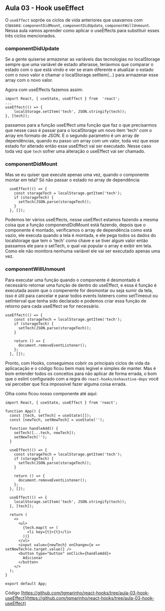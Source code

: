 ## Aula 03 - Hook useEffect

O `useEffect` soprõe os ciclos de vida anteriores que usavamos com classes: `componentDidMount`, `componentDidUpdate`, `componentWillUnmount`. Nessa aula vamos aprender como aplicar o useEffects para substituir esses três ciclos mencionados.

### componentDidUpdate

Se a gente quiserse armazenar as variáveis das tecnologias no localStorage sempre que uma variável de estado alterasse, teríavmos que comparar o estado com o que está vindo e ver se eram diferente e atualizar o estado com o novo valor e chamar o localStorage.setItem(...) para armazenar esse array com o novo valor.

Agora com useEffects fazemos assim:

```
import React, { useState, useEffect } from  'react';
...
useEffect(() => {
    localStorage.setItem('tech', JSON.stringify(tech));
}, [tech]);
```

passamos para a função useEffect uma função que faz o que precisarmos que nesse caso é passar para o localStorage um novo item 'tech' com o array em formato de JSON. E o segundo parametro é um array de dependências, quando eu passo um array com um valor, toda vez que esse estado for alterado então esse useEffect vai ser executado. Nesse caso toda vez que `tech` sofrer uma alteração o useEffect vai ser chamado.

### componentDidMount

Mas se eu quiser que execute apenas uma vez, quando o componente montar em tela? Só não passar o estado no array de dependência:

```
  useEffect(() => {
    const storageTech = localStorage.getItem('tech');
    if (storageTech) {
      setTech(JSON.parse(storageTech));
    }
  }, []);
```

Podemos ter vários useEffects, nesse useEffect estamos fazendo a mesma coisa que a função componendDidMount está fazendo, depois que o componente é montado, verificamos o array de dependência como está vazio, ele executa quando a tela é montada, e ele pega todos os dados do localstorage que tem o 'tech' como chave e se tiver algum valor então passamos ele para o setTech, o qual vai popular o array e exibir em tela. Como ele não monitora nenhuma variável ele vai ser executado apenas uma vez.


### componentWillUnmount

Para executar uma função quando o componente é desmontado é necessário retornar uma função de dentro do useEffect, e essa é função é executada assim que o compenente for desmontar ou seja sumir da tela, isso é útil para cancelar e parar todos events listeners como setTimeout ou setInterval que tenha sido declarado e podemos criar essa função de retorno para cada useEffect se for necessário.

```
useEffect(() => {
    const storageTech = localStorage.getItem('tech');
    if (storageTech) {
      setTech(JSON.parse(storageTech));
    }

    return () => {
      document.removeEventListener();
    };
  }, []);
```

Pronto, com Hooks, conseguimos cobrir os principais ciclos de vida da aplicacação e o código ficou bem mais legível e simples de manter. Mas é bom entender todos os conceitos para não aplicar de forma errada, o bom que o eslint configurado com a regra do `react-hooks/exhaustive-deps` você vai perceber que fica impossível fazer alguma coisa errada.

Olha como ficou nosso componente até aqui:

```
import React, { useState, useEffect } from 'react';

function App() {
  const [tech, setTech] = useState([]);
  const [newTech, setNewTech] = useState('');

  function handleAdd() {
    setTech([...tech, newTech]);
    setNewTech('');
  }

  useEffect(() => {
    const storageTech = localStorage.getItem('tech');
    if (storageTech) {
      setTech(JSON.parse(storageTech));
    }

    return () => {
      document.removeEventListener();
    };
  }, []);

  useEffect(() => {
    localStorage.setItem('tech', JSON.stringify(tech));
  }, [tech]);

  return (
    <>
      <ul>
        {tech.map(t => (
          <li key={t}>{t}</li>
        ))}
      </ul>
      <input value={newTech} onChange={e => setNewTech(e.target.value)} />
      <button type="button" onClick={handleAdd}>
        Adicionar
      </button>
    </>
  );
}

export default App;
```

Código [https://github.com/tgmarinho/react-hooks/tree/aula-03-hook-useEffect](https://github.com/tgmarinho/react-hooks/tree/aula-03-hook-useEffect)
